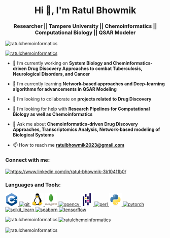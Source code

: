 <h1 align="center">Hi 👋, I'm Ratul Bhowmik</h1>
<h3 align="center">Researcher || Tampere University || Chemoinformatics || Computational Biology || QSAR Modeler</h3>

<p align="left"> <img src="https://komarev.com/ghpvc/?username=ratulchemoinformatics&label=Profile%20views&color=0e75b6&style=flat" alt="ratulchemoinformatics" /> </p>

<p align="left"> <a href="https://github.com/ryo-ma/github-profile-trophy"><img src="https://github-profile-trophy.vercel.app/?username=ratulchemoinformatics" alt="ratulchemoinformatics" /></a> </p>

- 🔭 I’m currently working on **System Biology and Cheminformatics-driven Drug Discovery Approaches to combat Tuberculosis, Neurological Disorders, and Cancer**

- 🌱 I’m currently learning **Network-based approaches and Deep-learning algorithms for advancements in QSAR Modeling**

- 👯 I’m looking to collaborate on **projects related to Drug Discovery**

- 🤝 I’m looking for help with **Research Pipelines for Computational Biology as well as Chemoinformatics**

- 💬 Ask me about **Chemoinformatics-driven Drug Discovery Approaches, Transcriptomics Analysis, Network-based modeling of Biological Systems**

- 📫 How to reach me **ratulbhowmik2023@gmail.com**

<h3 align="left">Connect with me:</h3>
<p align="left">
<a href="https://linkedin.com/in/https://www.linkedin.com/in/ratul-bhowmik-3b10411b0/" target="blank"><img align="center" src="https://raw.githubusercontent.com/rahuldkjain/github-profile-readme-generator/master/src/images/icons/Social/linked-in-alt.svg" alt="https://www.linkedin.com/in/ratul-bhowmik-3b10411b0/" height="30" width="40" /></a>
</p>

<h3 align="left">Languages and Tools:</h3>
<p align="left"> <a href="https://www.w3schools.com/cpp/" target="_blank" rel="noreferrer"> <img src="https://raw.githubusercontent.com/devicons/devicon/master/icons/cplusplus/cplusplus-original.svg" alt="cplusplus" width="40" height="40"/> </a> <a href="https://git-scm.com/" target="_blank" rel="noreferrer"> <img src="https://www.vectorlogo.zone/logos/git-scm/git-scm-icon.svg" alt="git" width="40" height="40"/> </a> <a href="https://www.linux.org/" target="_blank" rel="noreferrer"> <img src="https://raw.githubusercontent.com/devicons/devicon/master/icons/linux/linux-original.svg" alt="linux" width="40" height="40"/> </a> <a href="https://www.mongodb.com/" target="_blank" rel="noreferrer"> <img src="https://raw.githubusercontent.com/devicons/devicon/master/icons/mongodb/mongodb-original-wordmark.svg" alt="mongodb" width="40" height="40"/> </a> <a href="https://opencv.org/" target="_blank" rel="noreferrer"> <img src="https://www.vectorlogo.zone/logos/opencv/opencv-icon.svg" alt="opencv" width="40" height="40"/> </a> <a href="https://pandas.pydata.org/" target="_blank" rel="noreferrer"> <img src="https://raw.githubusercontent.com/devicons/devicon/2ae2a900d2f041da66e950e4d48052658d850630/icons/pandas/pandas-original.svg" alt="pandas" width="40" height="40"/> </a> <a href="https://www.perl.org/" target="_blank" rel="noreferrer"> <img src="https://api.iconify.design/logos-perl.svg" alt="perl" width="40" height="40"/> </a> <a href="https://www.python.org" target="_blank" rel="noreferrer"> <img src="https://raw.githubusercontent.com/devicons/devicon/master/icons/python/python-original.svg" alt="python" width="40" height="40"/> </a> <a href="https://pytorch.org/" target="_blank" rel="noreferrer"> <img src="https://www.vectorlogo.zone/logos/pytorch/pytorch-icon.svg" alt="pytorch" width="40" height="40"/> </a> <a href="https://scikit-learn.org/" target="_blank" rel="noreferrer"> <img src="https://upload.wikimedia.org/wikipedia/commons/0/05/Scikit_learn_logo_small.svg" alt="scikit_learn" width="40" height="40"/> </a> <a href="https://seaborn.pydata.org/" target="_blank" rel="noreferrer"> <img src="https://seaborn.pydata.org/_images/logo-mark-lightbg.svg" alt="seaborn" width="40" height="40"/> </a> <a href="https://www.tensorflow.org" target="_blank" rel="noreferrer"> <img src="https://www.vectorlogo.zone/logos/tensorflow/tensorflow-icon.svg" alt="tensorflow" width="40" height="40"/> </a> </p>

<p><img align="left" src="https://github-readme-stats.vercel.app/api/top-langs?username=ratulchemoinformatics&show_icons=true&locale=en&layout=compact" alt="ratulchemoinformatics" /></p>

<p>&nbsp;<img align="center" src="https://github-readme-stats.vercel.app/api?username=ratulchemoinformatics&show_icons=true&locale=en" alt="ratulchemoinformatics" /></p>

<p><img align="center" src="https://github-readme-streak-stats.herokuapp.com/?user=ratulchemoinformatics&" alt="ratulchemoinformatics" /></p>

